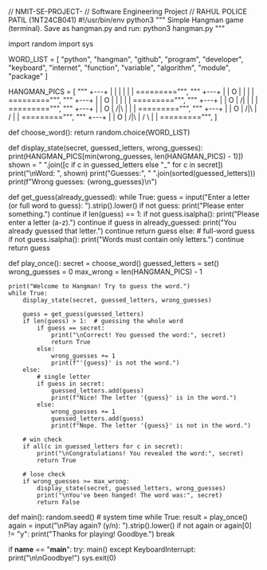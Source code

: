 // NMIT-SE-PROJECT-
// Software Engineering Project 
// RAHUL POLICE PATIL (1NT24CB041)
#!/usr/bin/env python3
"""
Simple Hangman game (terminal).
Save as hangman.py and run: python3 hangman.py
"""

import random
import sys

WORD_LIST = [
    "python", "hangman", "github", "program", "developer", "keyboard",
    "internet", "function", "variable", "algorithm", "module", "package"
]

HANGMAN_PICS = [
    """
     +---+
     |   |
         |
         |
         |
         |
    =========""",
    """
     +---+
     |   |
     O   |
         |
         |
         |
    =========""",
    """
     +---+
     |   |
     O   |
     |   |
         |
         |
    =========""",
    """
     +---+
     |   |
     O   |
    /|   |
         |
         |
    =========""",
    """
     +---+
     |   |
     O   |
    /|\\  |
         |
         |
    =========""",
    """
     +---+
     |   |
     O   |
    /|\\  |
    /    |
         |
    =========""",
    """
     +---+
     |   |
     O   |
    /|\\  |
    / \\  |
         |
    =========""",
]


def choose_word():
    return random.choice(WORD_LIST)


def display_state(secret, guessed_letters, wrong_guesses):
    print(HANGMAN_PICS[min(wrong_guesses, len(HANGMAN_PICS) - 1)])
    shown = " ".join([c if c in guessed_letters else "_" for c in secret])
    print("\nWord:  ", shown)
    print("Guesses:", " ".join(sorted(guessed_letters)))
    print(f"Wrong guesses: {wrong_guesses}\n")


def get_guess(already_guessed):
    while True:
        guess = input("Enter a letter (or full word to guess): ").strip().lower()
        if not guess:
            print("Please enter something.")
            continue
        if len(guess) == 1:
            if not guess.isalpha():
                print("Please enter a letter (a-z).")
                continue
            if guess in already_guessed:
                print("You already guessed that letter.")
                continue
            return guess
        else:
            # full-word guess
            if not guess.isalpha():
                print("Words must contain only letters.")
                continue
            return guess


def play_once():
    secret = choose_word()
    guessed_letters = set()
    wrong_guesses = 0
    max_wrong = len(HANGMAN_PICS) - 1

    print("Welcome to Hangman! Try to guess the word.")
    while True:
        display_state(secret, guessed_letters, wrong_guesses)

        guess = get_guess(guessed_letters)
        if len(guess) > 1:  # guessing the whole word
            if guess == secret:
                print("\nCorrect! You guessed the word:", secret)
                return True
            else:
                wrong_guesses += 1
                print(f"'{guess}' is not the word.")
        else:
            # single letter
            if guess in secret:
                guessed_letters.add(guess)
                print(f"Nice! The letter '{guess}' is in the word.")
            else:
                wrong_guesses += 1
                guessed_letters.add(guess)
                print(f"Nope. The letter '{guess}' is not in the word.")

        # win check
        if all(c in guessed_letters for c in secret):
            print("\nCongratulations! You revealed the word:", secret)
            return True

        # lose check
        if wrong_guesses >= max_wrong:
            display_state(secret, guessed_letters, wrong_guesses)
            print("\nYou've been hanged! The word was:", secret)
            return False


def main():
    random.seed()  # system time
    while True:
        result = play_once()
        again = input("\nPlay again? (y/n): ").strip().lower()
        if not again or again[0] != "y":
            print("Thanks for playing! Goodbye.")
            break


if __name__ == "__main__":
    try:
        main()
    except KeyboardInterrupt:
        print("\n\nGoodbye!")
        sys.exit(0)
